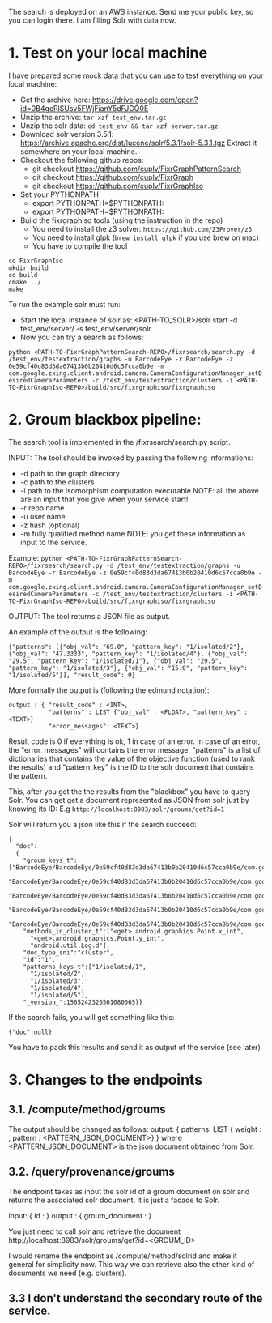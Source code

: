 The search is deployed on an AWS instance. Send me your public key, so you can login there.
I am filling Solr with data now.

# 1. Test on your local machine

I have prepared some mock data that you can use to test everything on your local machine:
- Get the archive here: https://drive.google.com/open?id=0B4gcRlSUsv5FWjFianY5dFJGQ0E
- Unzip the archive: `tar xzf test_env.tar.gz`
- Unzip the solr data: `cd test_env && tar xzf server.tar.gz`
- Download solr version 3.5.1: https://archive.apache.org/dist/lucene/solr/5.3.1/solr-5.3.1.tgz
Extract it somewhere on your local machine.
- Checkout the following github repos:
  - git checkout https://github.com/cuplv/FixrGraphPatternSearch
  - git checkout https://github.com/cuplv/FixrGraph
  - git checkout https://github.com/cuplv/FixrGraphIso
- Set your PYTHONPATH
  - export PYTHONPATH=$PYTHONPATH:<PATH-TO-FixrGraph-REPO>
  - export PYTHONPATH=$PYTHONPATH:<PATH-TO-FixrGraphPatternSearch-REPO>
- Build the fixrgraphiso tools (using the instruction in the repo)
  - You need to install the z3 solver: `https://github.com/Z3Prover/z3`
  - You need to install glpk (`brew install glpk` if you use brew on mac)
  - You have to compile the tool
```
cd FixrGraphIso 
mkdir build
cd build
cmake ../
make
```

To run the example solr must run:
- Start the local instance of solr as: <PATH-TO_SOLR>/solr start -d test_env/server/ -s test_env/server/solr
- Now you can try a search as follows:

```python <PATH-TO-FixrGraphPatternSearch-REPO>/fixrsearch/search.py -d /test_env/testextraction/graphs -u BarcodeEye -r BarcodeEye -z 0e59cf40d83d3da67413b0b20410d6c57cca0b9e -m com.google.zxing.client.android.camera.CameraConfigurationManager_setDesiredCameraParameters -c /test_env/testextraction/clusters -i <PATH-TO-FixrGraphIso-REPO>/build/src/fixrgraphiso/fixrgraphiso ```


# 2. Groum blackbox pipeline:
The search tool is implemented in the <PATH-TO-FixrGraphPatternSearch-REPO>/fixrsearch/search.py script.

INPUT:
The tool should be invoked by passing the following informations:
- -d path to the graph directory
- -c path to the clusters
- -i path to the isomorphism computation executable
NOTE: all the above are an input that you give when your service start!
- -r repo name
- -u user name
- -z hash (optional)
- -m fully qualified method name
NOTE: you get these information as input to the service.

Example:
```python <PATH-TO-FixrGraphPatternSearch-REPO>/fixrsearch/search.py -d /test_env/testextraction/graphs -u BarcodeEye -r BarcodeEye -z 0e59cf40d83d3da67413b0b20410d6c57cca0b9e -m com.google.zxing.client.android.camera.CameraConfigurationManager_setDesiredCameraParameters -c /test_env/testextraction/clusters -i <PATH-TO-FixrGraphIso-REPO>/build/src/fixrgraphiso/fixrgraphiso ```


OUTPUT:
The tool returns a JSON file as output.

An example of the output is the following:
```
{"patterns": [{"obj_val": "69.0", "pattern_key": "1/isolated/2"}, {"obj_val": "47.3333", "pattern_key": "1/isolated/4"}, {"obj_val": "29.5", "pattern_key": "1/isolated/1"}, {"obj_val": "29.5", "pattern_key": "1/isolated/3"}, {"obj_val": "15.0", "pattern_key": "1/isolated/5"}], "result_code": 0}
```

More formally the output is (following the edmund notation):
```
output : { "result_code" : <INT>,
           "patterns" : LIST {"obj_val" : <FLOAT>, "pattern_key" : <TEXT>}
           "error_messages": <TEXT>}
```
Result code is 0 if everything is ok, 1 in case of an error.
In case of an error, the "error_messages" will contains the error message.
"patterns" is a list of dictionaries that contains the value of the objective function (used to rank the results) and 
"pattern_key" is the ID to the solr document that contains the pattern.

This, after you get the the results from the "blackbox" you have to query Solr.
You can get get a document represented as JSON from solr just by knowing its ID:
E.g ```http://localhost:8983/solr/groums/get?id=1```

Solr will return you a json like this if the search succeed:
```
{
  "doc":
  {
    "groum_keys_t":["BarcodeEye/BarcodeEye/0e59cf40d83d3da67413b0b20410d6c57cca0b9e/com.google.zxing.client.android.camera.PreviewCallback/onPreviewFrame",
      "BarcodeEye/BarcodeEye/0e59cf40d83d3da67413b0b20410d6c57cca0b9e/com.google.zxing.client.android.camera.CameraManager/setManualFramingRect",
      "BarcodeEye/BarcodeEye/0e59cf40d83d3da67413b0b20410d6c57cca0b9e/com.google.zxing.client.android.camera.CameraConfigurationManager/findBestPreviewSizeValue",
      "BarcodeEye/BarcodeEye/0e59cf40d83d3da67413b0b20410d6c57cca0b9e/com.google.zxing.client.android.camera.CameraConfigurationManager/setDesiredCameraParameters",
      "BarcodeEye/BarcodeEye/0e59cf40d83d3da67413b0b20410d6c57cca0b9e/com.google.zxing.client.android.camera.CameraManager/getFramingRect"],
    "methods_in_cluster_t":["<get>.android.graphics.Point.x_int",
      "<get>.android.graphics.Point.y_int",
      "android.util.Log.d"],
    "doc_type_sni":"cluster",
    "id":"1",
    "patterns_keys_t":["1/isolated/1",
      "1/isolated/2",
      "1/isolated/3",
      "1/isolated/4",
      "1/isolated/5"],
    "_version_":1565242320501080065}}
```

If the search fails, you will get something like this:
```
{"doc":null}
```

You have to pack this results and send it as output of the service (see later)


# 3. Changes to the endpoints

## 3.1. /compute/method/groums

The output should be changed as follows:
output: { patterns: LIST { weight : <FLOAT>, pattern : <PATTERN_JSON_DOCUMENT>} }
where <PATTERN_JSON_DOCUMENT> is the json document obtained from Solr.

## 3.2. /query/provenance/groums
The endpoint takes as input the solr id of a groum document on solr and returns the associated solr document.
It is just a facade to Solr.

input: { id : <TEXT> }
output : { groum_document : <TEXT>}

You just need to call solr and retrieve the document http://localhost:8983/solr/groums/get?id=<GROUM_ID>

I would rename the endpoint as /compute/method/solrid and make it general for simplicity now.
This way we can retrieve also the other kind of documents we need (e.g. clusters).


## 3.3 I don't understand the secondary route of the service.

